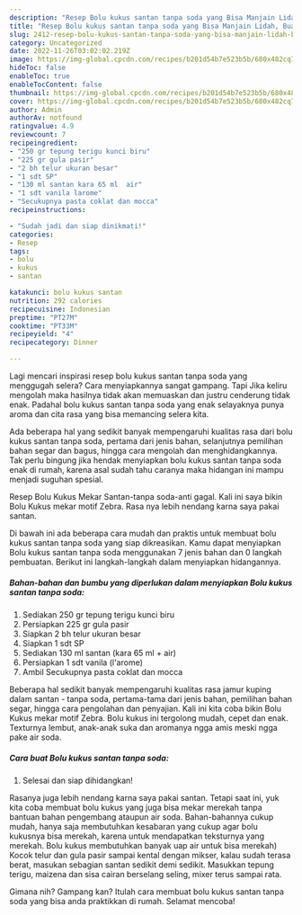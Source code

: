 ```yaml
---
description: "Resep Bolu kukus santan tanpa soda yang Bisa Manjain Lidah, Buat Buka Puasa Bisa Manjain Lidah"
title: "Resep Bolu kukus santan tanpa soda yang Bisa Manjain Lidah, Buat Buka Puasa Bisa Manjain Lidah"
slug: 2412-resep-bolu-kukus-santan-tanpa-soda-yang-bisa-manjain-lidah-buat-buka-puasa-bisa-manjain-lidah
category: Uncategorized
date: 2022-11-26T03:02:02.219Z
image: https://img-global.cpcdn.com/recipes/b201d54b7e523b5b/680x482cq70/bolu-kukus-santan-tanpa-soda-foto-resep-utama.jpg
hideToc: false
enableToc: true
enableTocContent: false
thumbnail: https://img-global.cpcdn.com/recipes/b201d54b7e523b5b/680x482cq70/bolu-kukus-santan-tanpa-soda-foto-resep-utama.jpg
cover: https://img-global.cpcdn.com/recipes/b201d54b7e523b5b/680x482cq70/bolu-kukus-santan-tanpa-soda-foto-resep-utama.jpg
author: Admin
authorAv: notfound
ratingvalue: 4.9
reviewcount: 7
recipeingredient:
- "250 gr tepung terigu kunci biru"
- "225 gr gula pasir"
- "2 bh telur ukuran besar"
- "1 sdt SP"
- "130 ml santan kara 65 ml  air"
- "1 sdt vanila larome"
- "Secukupnya pasta coklat dan mocca"
recipeinstructions:

- "Sudah jadi dan siap dinikmati!"
categories:
- Resep
tags:
- bolu
- kukus
- santan

katakunci: bolu kukus santan 
nutrition: 292 calories
recipecuisine: Indonesian
preptime: "PT27M"
cooktime: "PT33M"
recipeyield: "4"
recipecategory: Dinner

---
```



Lagi mencari inspirasi resep bolu kukus santan tanpa soda yang menggugah selera? Cara menyiapkannya sangat gampang. Tapi Jika keliru mengolah maka hasilnya tidak akan memuaskan dan justru cenderung tidak enak. Padahal bolu kukus santan tanpa soda yang enak selayaknya punya aroma dan cita rasa yang bisa memancing selera kita.


Ada beberapa hal yang sedikit banyak mempengaruhi kualitas rasa dari bolu kukus santan tanpa soda, pertama dari jenis bahan, selanjutnya pemilihan bahan segar dan bagus, hingga cara mengolah dan menghidangkannya. Tak perlu bingung jika hendak menyiapkan bolu kukus santan tanpa soda enak di rumah, karena asal sudah tahu caranya maka hidangan ini mampu menjadi suguhan spesial.

Resep Bolu Kukus Mekar Santan-tanpa soda-anti gagal. Kali ini saya bikin Bolu Kukus mekar motif Zebra. Rasa nya lebih nendang karna saya pakai santan.


Di bawah ini ada beberapa cara mudah dan praktis untuk membuat bolu kukus santan tanpa soda yang siap dikreasikan. Kamu dapat menyiapkan Bolu kukus santan tanpa soda menggunakan 7 jenis bahan dan 0 langkah pembuatan. Berikut ini langkah-langkah dalam menyiapkan hidangannya.

<!--inarticleads1-->

##### Bahan-bahan dan bumbu yang diperlukan dalam menyiapkan Bolu kukus santan tanpa soda:

1. Sediakan 250 gr tepung terigu kunci biru
1. Persiapkan 225 gr gula pasir
1. Siapkan 2 bh telur ukuran besar
1. Siapkan 1 sdt SP
1. Sediakan 130 ml santan (kara 65 ml + air)
1. Persiapkan 1 sdt vanila (l&#39;arome)
1. Ambil Secukupnya pasta coklat dan mocca


Beberapa hal sedikit banyak mempengaruhi kualitas rasa jamur kuping dalam santan - tanpa soda, pertama-tama dari jenis bahan, pemilihan bahan segar, hingga cara pengolahan dan penyajian. Kali ini kita coba bikin Bolu Kukus mekar motif Zebra. Bolu kukus ini tergolong mudah, cepet dan enak. Texturnya lembut, anak-anak suka dan aromanya ngga amis meski ngga pake air soda. 

<!--inarticleads2-->

##### Cara buat Bolu kukus santan tanpa soda:


1. Selesai dan siap dihidangkan!

Rasanya juga lebih nendang karna saya pakai santan. Tetapi saat ini, yuk kita coba membuat bolu kukus yang juga bisa mekar merekah tanpa bantuan bahan pengembang ataupun air soda. Bahan-bahannya cukup mudah, hanya saja membutuhkan kesabaran yang cukup agar bolu kukusnya bisa merekah, karena untuk mendapatkan teksturnya yang merekah. Bolu kukus membutuhkan banyak uap air untuk bisa merekah) Kocok telur dan gula pasir sampai kental dengan mikser, kalau sudah terasa berat, masukan sebagian santan sedikit demi sedikit. Masukkan tepung terigu, maizena dan sisa cairan berselang seling, mixer terus sampai rata. 

Gimana nih? Gampang kan? Itulah cara membuat bolu kukus santan tanpa soda yang bisa anda praktikkan di rumah. Selamat mencoba!

